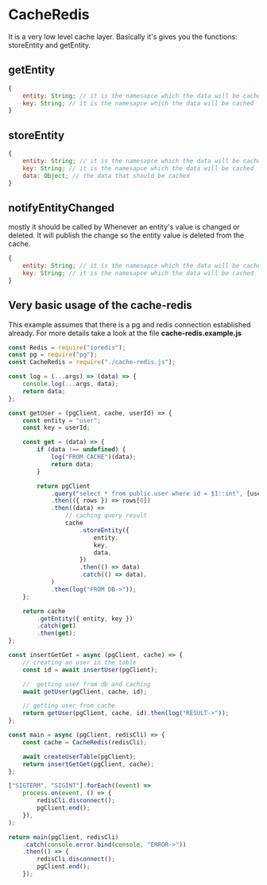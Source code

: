 # CacheRedis

It is a very low level cache layer. Basically it's gives you the functions: storeEntity and getEntity.

## getEntity

```js
{
    entity: String; // it is the namesapce which the data will be cached
    key: String; // it is the namesapce which the data will be cached
}
```

## storeEntity

```js
{
    entity: String; // it is the namesapce which the data will be cached
    key: String; // it is the namesapce which the data will be cached
    data: Object; // the data that should be cached
}
```

## notifyEntityChanged

mostly it should be called by Whenever an entity's value is changed or deleted. It will publish the change so the entity value is deleted from the cache.

```js
{
    entity: String; // it is the namesapce which the data will be cached
    key: String; // it is the namesapce which the data will be cached
}
```

## Very basic usage of the cache-redis

This example assumes that there is a pg and redis connection established already. For more details take a look at the file **cache-redis.example.js**

```javascript
const Redis = require("ioredis");
const pg = require("pg");
const CacheRedis = require("./cache-redis.js");

const log = (...args) => (data) => {
    console.log(...args, data);
    return data;
};

const getUser = (pgClient, cache, userId) => {
    const entity = "user";
    const key = userId;

    const get = (data) => {
        if (data !== undefined) {
            log("FROM CACHE")(data);
            return data;
        }

        return pgClient
            .query("select * from public.user where id = $1::int", [userId])
            .then(({ rows }) => rows[0])
            .then((data) =>
                // caching query result
                cache
                    .storeEntity({
                        entity,
                        key,
                        data,
                    })
                    .then(() => data)
                    .catch(() => data),
            )
            .then(log("FROM DB->"));
    };

    return cache
        .getEntity({ entity, key })
        .catch(get)
        .then(get);
};

const insertGetGet = async (pgClient, cache) => {
    // creating an user in the table
    const id = await insertUser(pgClient);

    //  getting user from db and caching
    await getUser(pgClient, cache, id);

    // getting user from cache
    return getUser(pgClient, cache, id).then(log("RESULT->"));
};

const main = async (pgClient, redisCli) => {
    const cache = CacheRedis(redisCli);

    await createUserTable(pgClient);
    return insertGetGet(pgClient, cache);
};

["SIGTERM", "SIGINT"].forEach((event) =>
    process.on(event, () => {
        redisCli.disconnect();
        pgClient.end();
    }),
);

return main(pgClient, redisCli)
    .catch(console.error.bind(console, "ERROR->"))
    .then(() => {
        redisCli.disconnect();
        pgClient.end();
    });
```
